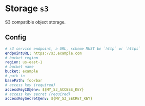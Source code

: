 # Storage `s3`

S3 compatible object storage.

## Config

```yaml
# s3 service endpoint, a URL, scheme MUST be `http` or `https`
endpointURL: https://s3.example.com
# bucket region
region: us-east-1
# bucket name
bucket: example
# path in
basePath: foo/bar
# access key (required)
accessKeyID@env: ${MY_S3_ACCESS_KEY}
# access key secret (required)
accessKeySecret@env: ${MY_S3_SECRET_KEY}
```

